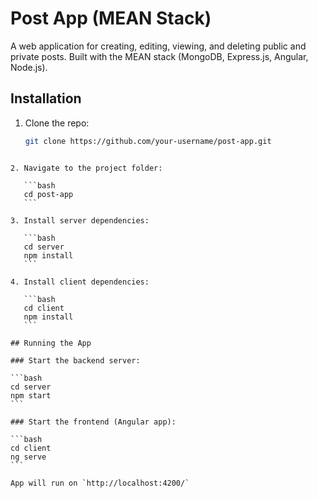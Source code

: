 # Post App (MEAN Stack)

A web application for creating, editing, viewing, and deleting public and private posts. Built with the MEAN stack (MongoDB, Express.js, Angular, Node.js).

## Installation

1. Clone the repo:
   ```bash
   git clone https://github.com/your-username/post-app.git
````

2. Navigate to the project folder:

   ```bash
   cd post-app
   ```

3. Install server dependencies:

   ```bash
   cd server
   npm install
   ```

4. Install client dependencies:

   ```bash
   cd client
   npm install
   ```

## Running the App

### Start the backend server:

```bash
cd server
npm start
```

### Start the frontend (Angular app):

```bash
cd client
ng serve
```

App will run on `http://localhost:4200/`
